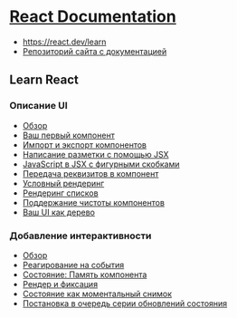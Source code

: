 # [React Documentation](../index.md)

- <a href="https://react.dev/learn" target="_blank">https://react.dev/learn</a>
- <a href="https://github.com/reactjs/react.dev" target="_blank">Репозиторий сайта с документацией</a>

## Learn React

### Описание UI

- [Обзор](<./Learn React/1. Describing the UI/0. Overview.md>)
- [Ваш первый компонент](<./Learn React/1. Describing the UI/1. Your First Component.md>)
- [Импорт и экспорт компонентов](<./Learn React/1. Describing the UI/2. Importing and Exporting Components.md>)
- [Написание разметки с помощью JSX](<./Learn React/1. Describing the UI/3. Writing Markup with JSX.md>)
- [JavaScript в JSX с фигурными скобками](<./Learn React/1. Describing the UI/4. JavaScript in JSX with Curly Braces.md>)
- [Передача реквизитов в компонент](<./Learn React/1. Describing the UI/5. Passing Props to a Component.md>)
- [Условный рендеринг](<./Learn React/1. Describing the UI/6. Conditional Rendering.md>)
- [Рендеринг списков](<./Learn React/1. Describing the UI/7. Rendering Lists.md>)
- [Поддержание чистоты компонентов](<./Learn React/1. Describing the UI/8. Keeping Components Pure.md>)
- [Ваш UI как дерево](<./Learn React/1. Describing the UI/9. Your UI as a tree.md>)

### Добавление интерактивности

- [Обзор](<./Learn React/2. Adding Interactivity/0. Overview.md>)
- [Реагирование на события](<./Learn React/2. Adding Interactivity/1. Responding to Events.md>)
- [Состояние: Память компонента](<./Learn React/2. Adding Interactivity/2. State. A Component's Memory.md>)
- [Рендер и фиксация](<./Learn React/2. Adding Interactivity/3. Render and Commit.md>)
- [Состояние как моментальный снимок](<./Learn React/2. Adding Interactivity/4. State as a Snapshot.md>)
- [Постановка в очередь серии обновлений состояния](<./Learn React/2. Adding Interactivity/5. Queueing a Series of State Updates.md>)
